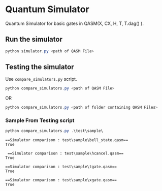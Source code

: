 # Quantum Simulator
Quantum Simulator for basic gates in QASM(X, CX, H, T, T.dag() ).

## Run the simulator
```powershell
python simulator.py <path of QASM File>
```

## Testing the simulator
Use `compare_simulators.py` script.
```powershell
python compare_simulators.py <path of QASM File>
```

OR

```powershell
python compare_simulators.py <path of folder containing QASM Files>
```

### Sample From Testing script
``` powershell
python compare_simulators.py .\test\sample\
```
```text
==Simulator comparison : test\sample\bell_state.qasm==
True

 ==Simulator comparison : test\sample\hcancel.qasm==
True

==Simulator comparison : test\sample\tgate.qasm==
True

==Simulator comparison : test\sample\xgate.qasm==
True
```
